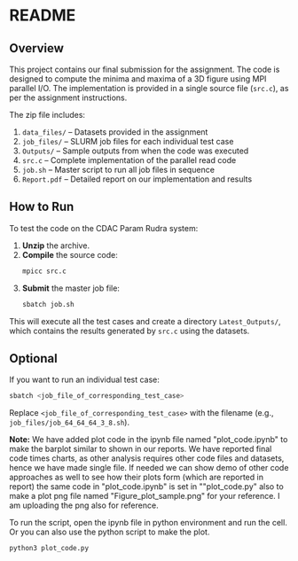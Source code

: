 # README

## Overview

This project contains our final submission for the assignment. The code is designed to compute the minima and maxima of a 3D figure using MPI parallel I/O. The implementation is provided in a single source file (`src.c`), as per the assignment instructions.

The zip file includes:

1. `data_files/` – Datasets provided in the assignment
2. `job_files/` – SLURM job files for each individual test case
3. `Outputs/` – Sample outputs from when the code was executed
4. `src.c` – Complete implementation of the parallel read code
5. `job.sh` – Master script to run all job files in sequence
6. `Report.pdf` – Detailed report on our implementation and results

## How to Run

To test the code on the CDAC Param Rudra system:

1. **Unzip** the archive.
2. **Compile** the source code:
   ```bash
   mpicc src.c
   ```
3. **Submit** the master job file:
   ```bash
   sbatch job.sh
   ```

This will execute all the test cases and create a directory `Latest_Outputs/`, which contains the results generated by `src.c` using the datasets.

## Optional

If you want to run an individual test case:

```bash
sbatch <job_file_of_corresponding_test_case>
```

Replace `<job_file_of_corresponding_test_case>` with the filename (e.g., `job_files/job_64_64_64_3_8.sh`).

**Note:** We have added plot code in the ipynb file named "plot_code.ipynb" to make the barplot similar to shown in our reports. We have reported final code times charts, as other analysis requires other code files and datasets, hence we have made single file. If needed we can show demo of other code approaches as well to see how their plots form (which are reported in report) the same code in "plot_code.ipynb" is set in ""plot_code.py" also to make a plot png file named "Figure_plot_sample.png" for your reference. I am uploading the png also for reference. 

To run the script, open the ipynb file in python environment and run the cell. Or you can also use the python script to make the plot. 
   ```bash 
python3 plot_code.py
   ```

